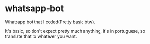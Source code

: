 # whatsapp-bot
Whatsapp bot that I coded(Pretty basic btw).

It's basic, so don't expect pretty much anything, it's in portuguese, so translate that to whatever you want.
